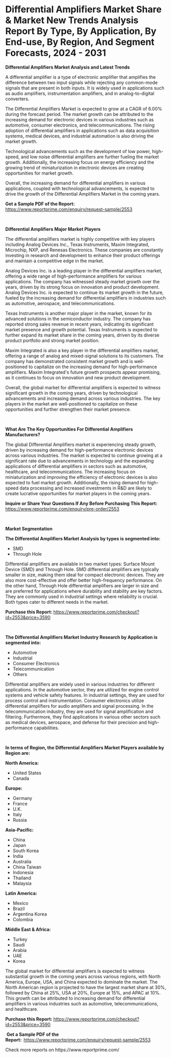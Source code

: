 <p><h1>Differential Amplifiers Market Share & Market New Trends Analysis Report By Type, By Application, By End-use, By Region, And Segment Forecasts, 2024 - 2031</h1></p><p><strong>Differential Amplifiers Market Analysis and Latest Trends</strong></p>
<p><p>A differential amplifier is a type of electronic amplifier that amplifies the difference between two input signals while rejecting any common-mode signals that are present in both inputs. It is widely used in applications such as audio amplifiers, instrumentation amplifiers, and in analog-to-digital converters.</p><p>The Differential Amplifiers Market is expected to grow at a CAGR of 6.00% during the forecast period. The market growth can be attributed to the increasing demand for electronic devices in various industries such as automotive, consumer electronics, and telecommunications. The rising adoption of differential amplifiers in applications such as data acquisition systems, medical devices, and industrial automation is also driving the market growth.</p><p>Technological advancements such as the development of low power, high-speed, and low noise differential amplifiers are further fueling the market growth. Additionally, the increasing focus on energy efficiency and the growing trend of miniaturization in electronic devices are creating opportunities for market growth.</p><p>Overall, the increasing demand for differential amplifiers in various applications, coupled with technological advancements, is expected to drive the growth of the Differential Amplifiers Market in the coming years.</p></p>
<p><strong>Get a Sample PDF of the Report:&nbsp;</strong> <a href="https://www.reportprime.com/enquiry/request-sample/2553">https://www.reportprime.com/enquiry/request-sample/2553</a></p>
<p>&nbsp;</p>
<p><strong>Differential Amplifiers Major Market Players</strong></p>
<p><p>The differential amplifiers market is highly competitive with key players including Analog Devices Inc., Texas Instruments, Maxim Integrated, Microchip, NXP, and Renesas Electronics. These companies are constantly investing in research and development to enhance their product offerings and maintain a competitive edge in the market.</p><p>Analog Devices Inc. is a leading player in the differential amplifiers market, offering a wide range of high-performance amplifiers for various applications. The company has witnessed steady market growth over the years, driven by its strong focus on innovation and product development. Analog Devices Inc. is expected to continue its market growth in the future, fueled by the increasing demand for differential amplifiers in industries such as automotive, aerospace, and telecommunications.</p><p>Texas Instruments is another major player in the market, known for its advanced solutions in the semiconductor industry. The company has reported strong sales revenue in recent years, indicating its significant market presence and growth potential. Texas Instruments is expected to further expand its market share in the coming years, driven by its diverse product portfolio and strong market position.</p><p>Maxim Integrated is also a key player in the differential amplifiers market, offering a range of analog and mixed-signal solutions to its customers. The company has demonstrated consistent market growth and is well-positioned to capitalize on the increasing demand for high-performance amplifiers. Maxim Integrated's future growth prospects appear promising, as it continues to focus on innovation and new product development.</p><p>Overall, the global market for differential amplifiers is expected to witness significant growth in the coming years, driven by technological advancements and increasing demand across various industries. The key players in the market are well-positioned to capitalize on these opportunities and further strengthen their market presence.</p></p>
<p>&nbsp;</p>
<p><strong>What Are The Key Opportunities For Differential Amplifiers Manufacturers?</strong></p>
<p><p>The global Differential Amplifiers market is experiencing steady growth, driven by increasing demand for high-performance electronic devices across various industries. The market is expected to continue growing at a significant rate due to advancements in technology and the expanding applications of differential amplifiers in sectors such as automotive, healthcare, and telecommunications. The increasing focus on miniaturization and improving the efficiency of electronic devices is also expected to fuel market growth. Additionally, the rising demand for high-speed data processing and increased investments in R&D are likely to create lucrative opportunities for market players in the coming years.</p></p>
<p><strong>Inquire or Share Your Questions If Any Before Purchasing This Report:</strong> <a href="https://www.reportprime.com/enquiry/pre-order/2553">https://www.reportprime.com/enquiry/pre-order/2553</a></p>
<p>&nbsp;</p>
<p><strong>Market Segmentation</strong></p>
<p><strong>The Differential Amplifiers Market Analysis by types is segmented into:</strong></p>
<p><ul><li>SMD</li><li>Through Hole</li></ul></p>
<p><p>Differential amplifiers are available in two market types: Surface Mount Device (SMD) and Through Hole. SMD differential amplifiers are typically smaller in size, making them ideal for compact electronic devices. They are also more cost-effective and offer better high-frequency performance. On the other hand, Through Hole differential amplifiers are larger in size and are preferred for applications where durability and stability are key factors. They are commonly used in industrial settings where reliability is crucial. Both types cater to different needs in the market.</p></p>
<p><strong>Purchase this Report:&nbsp;</strong><a href="https://www.reportprime.com/checkout?id=2553&price=3590">https://www.reportprime.com/checkout?id=2553&price=3590</a></p>
<p>&nbsp;</p>
<p><strong>The Differential Amplifiers Market Industry Research by Application is segmented into:</strong></p>
<p><ul><li>Automotive</li><li>Industrial</li><li>Consumer Electronics</li><li>Telecommunication</li><li>Others</li></ul></p>
<p><p>Differential amplifiers are widely used in various industries for different applications. In the automotive sector, they are utilized for engine control systems and vehicle safety features. In industrial settings, they are used for process control and instrumentation. Consumer electronics utilize differential amplifiers for audio amplifiers and signal processing. In the telecommunication industry, they are used for signal amplification and filtering. Furthermore, they find applications in various other sectors such as medical devices, aerospace, and defense for their precision and high-performance capabilities.</p></p>
<p>&nbsp;</p>
<p><strong>In terms of Region, the Differential Amplifiers Market Players available by Region are:</strong></p>
<p>
    <p> <strong> North America: </strong>
        <ul>
            <li>United States</li>
            <li>Canada</li>
        </ul>
        </p> 
    <p> <strong> Europe: </strong>
        <ul>
            <li>Germany</li>
            <li>France</li>
            <li>U.K.</li>
            <li>Italy</li>
            <li>Russia</li>
        </ul>
        </p> 
    <p> <strong> Asia-Pacific: </strong>
        <ul>
            <li>China</li>
            <li>Japan</li>
            <li>South Korea</li>
            <li>India</li>
            <li>Australia</li>
            <li>China Taiwan</li>
            <li>Indonesia</li>
            <li>Thailand</li>
            <li>Malaysia</li>
        </ul>
        </p> 
    <p> <strong> Latin America: </strong>
        <ul>
            <li>Mexico</li>
            <li>Brazil</li>
            <li>Argentina Korea</li>
            <li>Colombia</li>
        </ul>
        </p> 
    <p> <strong> Middle East & Africa: </strong>
        <ul>
            <li>Turkey</li>
            <li>Saudi</li>
            <li>Arabia</li>
            <li>UAE</li>
            <li>Korea</li>
        </ul>
    </p>
    </p>
<p><p>The global market for differential amplifiers is expected to witness substantial growth in the coming years across various regions, with North America, Europe, USA, and China expected to dominate the market. The North American region is projected to have the largest market share at 30%, followed by China at 25%, USA at 20%, Europe at 15%, and APAC at 10%. This growth can be attributed to increasing demand for differential amplifiers in various industries such as automotive, telecommunications, and healthcare.</p></p>
<p><strong>Purchase this Report: </strong><a href="https://www.reportprime.com/checkout?id=2553&price=3590">https://www.reportprime.com/checkout?id=2553&price=3590</a></p>
<p>&nbsp;<strong>Get a Sample PDF of the Report:&nbsp;&nbsp;</strong><a href="https://www.reportprime.com/enquiry/request-sample/2553">https://www.reportprime.com/enquiry/request-sample/2553</a></p>
<p><strong></strong></p>
<p>Check more reports on https://www.reportprime.com/</p>